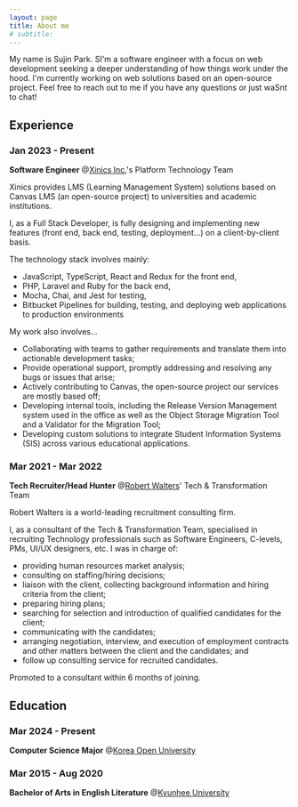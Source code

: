```yaml
---
layout: page
title: About me
# subtitle: 
---
```


My name is Sujin Park. 
SI'm a software engineer with a focus on web development seeking a deeper understanding of how things work under the hood.
I'm currently working on web solutions based on an open-source project.
Feel free to reach out to me if you have any questions or just waSnt to chat!

## Experience

### Jan 2023 - Present
**Software Engineer** @[Xinics Inc.](https://www.xinics.com/)'s Platform Technology Team

Xinics provides LMS (Learning Management System) solutions based on Canvas LMS (an open-source project) to universities and academic institutions.

I, as a Full Stack Developer, is fully designing and implementing new features (front end, back end, testing, deployment...) on a client-by-client basis.

The technology stack involves mainly:
* JavaScript, TypeScript, React and Redux for the front end,
* PHP, Laravel and Ruby for the back end,
* Mocha, Chai, and Jest for testing,
* Bitbucket Pipelines for building, testing, and deploying web applications to production environments

My work also involves...
* Collaborating with teams to gather requirements and translate them into actionable development tasks;
* Provide operational support, promptly addressing and resolving any bugs or issues that arise;
* Actively contributing to Canvas, the open-source project our services are mostly based off;
* Developing internal tools, including the Release Version Management system used in the office as well as the Object Storage Migration Tool and a Validator for the Migration Tool;
* Developing custom solutions to integrate Student Information Systems (SIS) across various educational applications.

### Mar 2021 - Mar 2022
**Tech Recruiter/Head Hunter** @[Robert Walters](https://www.robertwalters.com/)' Tech & Transformation Team

Robert Walters is a world-leading recruitment consulting firm.

I, as a consultant of the Tech & Transformation Team, specialised in recruiting Technology professionals such as Software Engineers, C-levels, PMs, UI/UX designers, etc. I was in charge of:

* providing human resources market analysis;
* consulting on staffing/hiring decisions;
* liaison with the client, collecting background information and hiring criteria from the client;
* preparing hiring plans;
* searching for selection and introduction of qualified candidates for the client;
* communicating with the candidates;
* arranging negotiation, interview, and execution of employment contracts and other matters between the client and the candidates; and
* follow up consulting service for recruited candidates.

Promoted to a consultant within 6 months of joining.

## Education
### Mar 2024 - Present
**Computer Science Major** @[Korea Open University](https://www.kou.ac.kr/)
### Mar 2015 - Aug 2020
**Bachelor of Arts in English Literature** @[Kyunhee University](https://www.khu.ac.kr/)